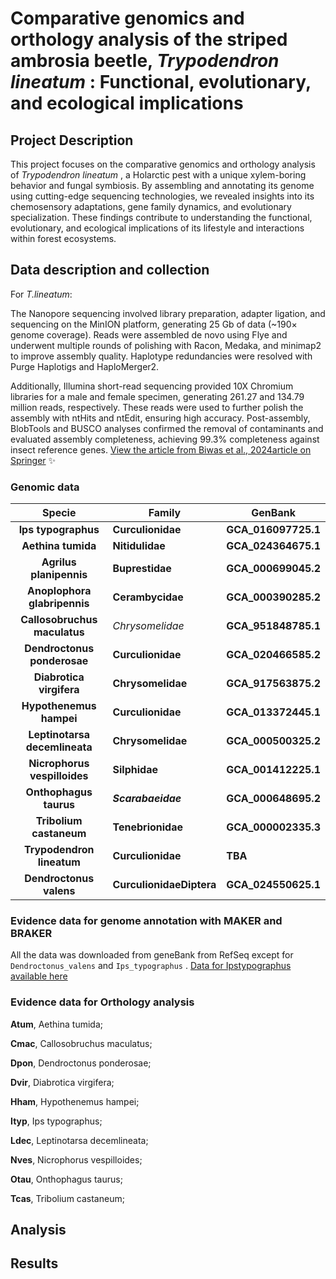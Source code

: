# **Comparative genomics and orthology analysis of the striped ambrosia beetle,  *Trypodendron lineatum* : Functional, evolutionary, and ecological implications**

## Project Description

This project focuses on the comparative genomics and orthology analysis of  *Trypodendron lineatum* , a Holarctic pest with a unique xylem-boring behavior and fungal symbiosis. By assembling and annotating its genome using cutting-edge sequencing technologies, we revealed insights into its chemosensory adaptations, gene family dynamics, and evolutionary specialization. These findings contribute to understanding the functional, evolutionary, and ecological implications of its lifestyle and interactions within forest ecosystems.

## Data description and collection

For *T.lineatum*:

The Nanopore sequencing involved library preparation, adapter ligation, and sequencing on the MinION platform, generating 25 Gb of data (~190× genome coverage). Reads were assembled de novo using Flye and underwent multiple rounds of polishing with Racon, Medaka, and minimap2 to improve assembly quality. Haplotype redundancies were resolved with Purge Haplotigs and HaploMerger2.

Additionally, Illumina short-read sequencing provided 10X Chromium libraries for a male and female specimen, generating 261.27 and 134.79 million reads, respectively. These reads were used to further polish the assembly with ntHits and ntEdit, ensuring high accuracy. Post-assembly, BlobTools and BUSCO analyses confirmed the removal of contaminants and evaluated assembly completeness, achieving 99.3% completeness against insect reference genes. [View the article from Biwas et al., 2024article on Springer](https://link.springer.com/article/10.1186/s12864-024-10678-4) ✨

### Genomic data

|          **Specie**          | **Family**               | **GenBank**         |
| :---------------------------------: | ------------------------------ | ------------------------- |
|      **Ips typographus**      | **Curculionidae**        | **GCA_016097725.1** |
|      **Aethina tumida**      | **Nitidulidae**          | **GCA_024364675.1** |
|    **Agrilus planipennis**    | **Buprestidae**          | **GCA_000699045.2** |
| **Anoplophora glabripennis** | **Cerambycidae**         | **GCA_000390285.2** |
| **Callosobruchus maculatus** | *Chrysomelidae*              | **GCA_951848785.1** |
|  **Dendroctonus ponderosae**  | **Curculionidae**        | **GCA_020466585.2** |
|   **Diabrotica virgifera**   | **Chrysomelidae**        | **GCA_917563875.2** |
|    **Hypothenemus hampei**    | **Curculionidae**        | **GCA_013372445.1** |
| **Leptinotarsa decemlineata** | **Chrysomelidae**        | **GCA_000500325.2** |
| **Nicrophorus vespilloides** | **Silphidae**            | **GCA_001412225.1** |
|    **Onthophagus taurus**    | ***Scarabaeidae***     | **GCA_000648695.2** |
|    **Tribolium castaneum**    | **Tenebrionidae**        | **GCA_000002335.3** |
|   **Trypodendron lineatum**   | **Curculionidae**        | **TBA**             |
|    **Dendroctonus valens**    | **CurculionidaeDiptera** | **GCA_024550625.1** |

### Evidence data for genome annotation with MAKER and BRAKER

All the data was downloaded from geneBank from RefSeq except for `Dendroctonus_valens` and `Ips_typographus` .  [Data for Ipstypographus available here](https://figshare.com/articles/dataset/Ips_typographus_genome_annotations_and_supporting_data/14503065)

### Evidence data for Orthology analysis


**Atum**, Aethina tumida;

**Cmac**, Callosobruchus maculatus;

**Dpon**, Dendroctonus ponderosae;

**Dvir**, Diabrotica virgifera;

**Hham**, Hypothenemus hampei;

**Ityp**, Ips typographus;

**Ldec**, Leptinotarsa decemlineata;

**Nves**, Nicrophorus vespilloides;

**Otau**, Onthophagus taurus;

**Tcas**, Tribolium castaneum;

## Analysis

## Results
